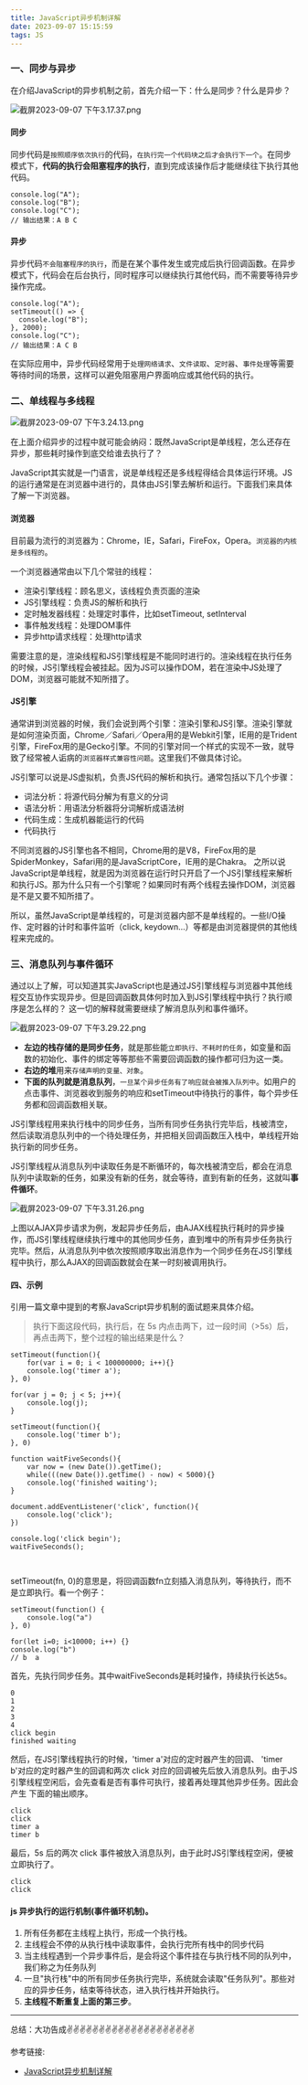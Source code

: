 ```yaml
---
title: JavaScript异步机制详解
date: 2023-09-07 15:15:59
tags: JS
---
```



<meta name="referrer" content="no-referrer"/>

### 一、同步与异步

在介绍JavaScript的异步机制之前，首先介绍一下：什么是同步？什么是异步？


![截屏2023-09-07 下午3.17.37.png](https://upload-images.jianshu.io/upload_images/11846892-773d8392b467c347.png?imageMogr2/auto-orient/strip%7CimageView2/2/w/1240)

#### 同步

同步代码是`按照顺序依次执行`的代码，`在执行完一个代码块之后才会执行下一个`。在同步模式下，**代码的执行会阻塞程序的执行**，直到完成该操作后才能继续往下执行其他代码。

```
console.log("A");
console.log("B");
console.log("C");
// 输出结果：A B C
```

#### 异步
异步代码`不会阻塞程序的执行`，而是在某个事件发生或完成后执行回调函数。在异步模式下，代码会在后台执行，同时程序可以继续执行其他代码，而不需要等待异步操作完成。

```
console.log("A");
setTimeout(() => {
  console.log("B");
}, 2000);
console.log("C");
// 输出结果：A C B
```

在实际应用中，异步代码经常用于`处理网络请求`、`文件读取`、`定时器`、`事件处理`等需要等待时间的场景，这样可以避免阻塞用户界面响应或其他代码的执行。


### 二、单线程与多线程

![截屏2023-09-07 下午3.24.13.png](https://upload-images.jianshu.io/upload_images/11846892-6077e1eb81e743fa.png?imageMogr2/auto-orient/strip%7CimageView2/2/w/1240)


在上面介绍异步的过程中就可能会纳闷：既然JavaScript是单线程，怎么还存在异步，那些耗时操作到底交给谁去执行了？

JavaScript其实就是一门语言，说是单线程还是多线程得结合具体运行环境。JS的运行通常是在浏览器中进行的，具体由JS引擎去解析和运行。下面我们来具体了解一下浏览器。

#### 浏览器
目前最为流行的浏览器为：Chrome，IE，Safari，FireFox，Opera。`浏览器的内核是多线程的`。

一个浏览器通常由以下几个常驻的线程：
* 渲染引擎线程：顾名思义，该线程负责页面的渲染
* JS引擎线程：负责JS的解析和执行
* 定时触发器线程：处理定时事件，比如setTimeout, setInterval
* 事件触发线程：处理DOM事件
* 异步http请求线程：处理http请求

需要注意的是，渲染线程和JS引擎线程是不能同时进行的。渲染线程在执行任务的时候，JS引擎线程会被挂起。因为JS可以操作DOM，若在渲染中JS处理了DOM，浏览器可能就不知所措了。

#### JS引擎

通常讲到浏览器的时候，我们会说到两个引擎：渲染引擎和JS引擎。渲染引擎就是如何渲染页面，Chrome／Safari／Opera用的是Webkit引擎，IE用的是Trident引擎，FireFox用的是Gecko引擎。不同的引擎对同一个样式的实现不一致，就导致了经常被人诟病的`浏览器样式兼容性问题`。这里我们不做具体讨论。

JS引擎可以说是JS虚拟机，负责JS代码的解析和执行。通常包括以下几个步骤：
* 词法分析：将源代码分解为有意义的分词
* 语法分析：用语法分析器将分词解析成语法树
* 代码生成：生成机器能运行的代码
* 代码执行

不同浏览器的JS引擎也各不相同，Chrome用的是V8，FireFox用的是SpiderMonkey，Safari用的是JavaScriptCore，IE用的是Chakra。
之所以说JavaScript是单线程，就是因为浏览器在运行时只开启了一个JS引擎线程来解析和执行JS。那为什么只有一个引擎呢？如果同时有两个线程去操作DOM，浏览器是不是又要不知所措了。

所以，虽然JavaScript是单线程的，可是浏览器内部不是单线程的。一些I/O操作、定时器的计时和事件监听（click, keydown...）等都是由浏览器提供的其他线程来完成的。


### 三、消息队列与事件循环

通过以上了解，可以知道其实JavaScript也是通过JS引擎线程与浏览器中其他线程交互协作实现异步。但是回调函数具体何时加入到JS引擎线程中执行？执行顺序是怎么样的？
这一切的解释就需要继续了解消息队列和事件循环。

![截屏2023-09-07 下午3.29.22.png](https://upload-images.jianshu.io/upload_images/11846892-3a9db87f7747cb2c.png?imageMogr2/auto-orient/strip%7CimageView2/2/w/1240)

* **左边的栈存储的是同步任务**，就是那些能`立即执行、不耗时的任务`，如变量和函数的初始化、事件的绑定等等那些不需要回调函数的操作都可归为这一类。
* **右边的堆**用来`存储声明的变量、对象`。
* **下面的队列就是消息队列**，`一旦某个异步任务有了响应就会被推入队列中`。如用户的点击事件、浏览器收到服务的响应和setTimeout中待执行的事件，每个异步任务都和回调函数相关联。

JS引擎线程用来执行栈中的同步任务，当所有同步任务执行完毕后，栈被清空，然后读取消息队列中的一个待处理任务，并把相关回调函数压入栈中，单线程开始执行新的同步任务。

JS引擎线程从消息队列中读取任务是不断循环的，每次栈被清空后，都会在消息队列中读取新的任务，如果没有新的任务，就会等待，直到有新的任务，这就叫**事件循环**。

![截屏2023-09-07 下午3.31.26.png](https://upload-images.jianshu.io/upload_images/11846892-daa4fee8db069bbc.png?imageMogr2/auto-orient/strip%7CimageView2/2/w/1240)


上图以AJAX异步请求为例，发起异步任务后，由AJAX线程执行耗时的异步操作，而JS引擎线程继续执行堆中的其他同步任务，直到堆中的所有异步任务执行完毕。然后，从消息队列中依次按照顺序取出消息作为一个同步任务在JS引擎线程中执行，那么AJAX的回调函数就会在某一时刻被调用执行。

#### 四、示例
引用一篇文章中提到的考察JavaScript异步机制的面试题来具体介绍。
> 执行下面这段代码，执行后，在 5s 内点击两下，过一段时间（>5s）后，再点击两下，整个过程的输出结果是什么？

```
setTimeout(function(){
    for(var i = 0; i < 100000000; i++){}
    console.log('timer a');
}, 0)

for(var j = 0; j < 5; j++){
    console.log(j);
}

setTimeout(function(){
    console.log('timer b');
}, 0)

function waitFiveSeconds(){
    var now = (new Date()).getTime();
    while(((new Date()).getTime() - now) < 5000){}
    console.log('finished waiting');
}

document.addEventListener('click', function(){
    console.log('click');
})

console.log('click begin');
waitFiveSeconds();



```
setTimeout(fn, 0)的意思是，将回调函数fn立刻插入消息队列，等待执行，而不是立即执行。看一个例子：

```
setTimeout(function() {
    console.log("a")
}, 0)

for(let i=0; i<10000; i++) {}
console.log("b")
// b  a
```

首先，先执行同步任务。其中waitFiveSeconds是耗时操作，持续执行长达5s。
```
0
1
2
3
4
click begin
finished waiting
```
然后，在JS引擎线程执行的时候，'timer a'对应的定时器产生的回调、 'timer b'对应的定时器产生的回调和两次 click 对应的回调被先后放入消息队列。由于JS引擎线程空闲后，会先查看是否有事件可执行，接着再处理其他异步任务。因此会产生 下面的输出顺序。

```
click
click
timer a
timer b
```

最后，5s 后的两次 click 事件被放入消息队列，由于此时JS引擎线程空闲，便被立即执行了。

```
click
click
```

#### js 异步执行的运行机制(事件循环机制)。

1.  所有任务都在主线程上执行，形成一个执行栈。
2.  主线程会不停的从执行栈中读取事件，会执行完所有栈中的同步代码
3.  当主线程遇到一个异步事件后，是会将这个事件挂在与执行栈不同的队列中，我们称之为任务队列
4.  一旦"执行栈"中的所有同步任务执行完毕，系统就会读取"任务队列"。那些对应的异步任务，结束等待状态，进入执行栈并开始执行。
5.  **主线程不断重复上面的第三步**。

---
总结：大功告成✌️✌️✌️✌️✌️✌️✌️✌️✌️✌️✌️✌️✌️✌️✌️✌️✌️✌️✌️✌️



参考链接:
* [JavaScript异步机制详解](https://juejin.cn/post/6844903556084924423)
